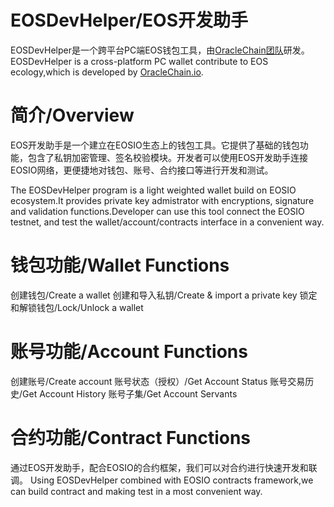 # EOSDevHelper/EOS开发助手

EOSDevHelper是一个跨平台PC端EOS钱包工具，由[OracleChain团队](https://oraclechain.io)研发。
EOSDevHelper is a cross-platform PC wallet contribute to EOS ecology,which is developed by [OracleChain.io](https://oraclechain.io).

# 简介/Overview

EOS开发助手是一个建立在EOSIO生态上的钱包工具。它提供了基础的钱包功能，包含了私钥加密管理、签名校验模块。开发者可以使用EOS开发助手连接EOSIO网络，更便捷地对钱包、账号、合约接口等进行开发和测试。

The EOSDevHelper program is a light weighted wallet build on EOSIO ecosystem.It provides private key admistrator with encryptions, signature and validation functions.Developer can use this tool connect the EOSIO testnet, and test the wallet/account/contracts interface in a convenient way.

# 钱包功能/Wallet Functions

创建钱包/Create a wallet
创建和导入私钥/Create & import a private key
锁定和解锁钱包/Lock/Unlock a wallet

# 账号功能/Account Functions

创建账号/Create account
账号状态（授权）/Get Account Status
账号交易历史/Get Account History
账号子集/Get Account Servants


# 合约功能/Contract Functions

通过EOS开发助手，配合EOSIO的合约框架，我们可以对合约进行快速开发和联调。
Using EOSDevHelper combined with EOSIO contracts framework,we can build contract and making test in a most convenient way.
